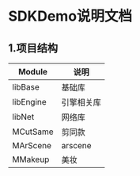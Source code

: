 # SDKDemo说明文档

## 1.项目结构

  | Module                | 说明           |
  | ----------            | ------------- |
  | libBase               | 基础库         |
  | libEngine             | 引擎相关库      |
  | libNet                | 网络库         |
  | MCutSame              | 剪同款         |
  | MArScene              | arscene       |
  | MMakeup               | 美妆          |
